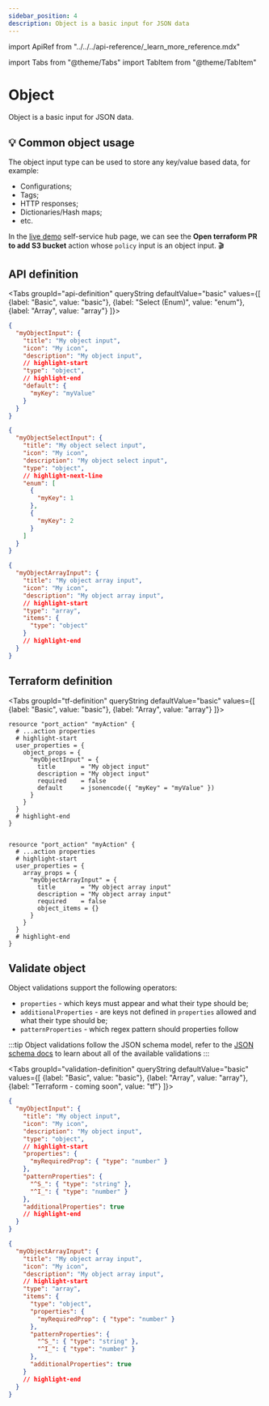 ```yaml
---
sidebar_position: 4
description: Object is a basic input for JSON data
---
```


import ApiRef from "../../../api-reference/\_learn_more_reference.mdx"

import Tabs from "@theme/Tabs"
import TabItem from "@theme/TabItem"

# Object

Object is a basic input for JSON data.

## 💡 Common object usage

The object input type can be used to store any key/value based data, for example:

- Configurations;
- Tags;
- HTTP responses;
- Dictionaries/Hash maps;
- etc.

In the [live demo](https://demo.getport.io/self-serve) self-service hub page, we can see the **Open terraform PR to add S3 bucket** action whose `policy` input is an object input. 🎬

## API definition

<Tabs groupId="api-definition" queryString defaultValue="basic" values={[
{label: "Basic", value: "basic"},
{label: "Select (Enum)", value: "enum"},
{label: "Array", value: "array"}
]}>

<TabItem value="basic">

```json showLineNumbers
{
  "myObjectInput": {
    "title": "My object input",
    "icon": "My icon",
    "description": "My object input",
    // highlight-start
    "type": "object",
    // highlight-end
    "default": {
      "myKey": "myValue"
    }
  }
}
```

</TabItem>
<TabItem value="enum">

```json showLineNumbers
{
  "myObjectSelectInput": {
    "title": "My object select input",
    "icon": "My icon",
    "description": "My object select input",
    "type": "object",
    // highlight-next-line
    "enum": [
      {
        "myKey": 1
      },
      {
        "myKey": 2
      }
    ]
  }
}
```

</TabItem>
<TabItem value="array">

```json showLineNumbers
{
  "myObjectArrayInput": {
    "title": "My object array input",
    "icon": "My icon",
    "description": "My object array input",
    // highlight-start
    "type": "array",
    "items": {
      "type": "object"
    }
    // highlight-end
  }
}
```

</TabItem>
</Tabs>

<ApiRef />

## Terraform definition

<Tabs groupId="tf-definition" queryString defaultValue="basic" values={[
{label: "Basic", value: "basic"},
{label: "Array", value: "array"}
]}>

<TabItem value="basic">

```hcl showLineNumbers
resource "port_action" "myAction" {
  # ...action properties
  # highlight-start
  user_properties = {
    object_props = {
      "myObjectInput" = {
        title       = "My object input"
        description = "My object input"
        required    = false
        default     = jsonencode({ "myKey" = "myValue" })
      }
    }
  }
  # highlight-end
}
```

</TabItem>

<TabItem value="array">

```hcl showLineNumbers

resource "port_action" "myAction" {
  # ...action properties
  # highlight-start
  user_properties = {
    array_props = {
      "myObjectArrayInput" = {
        title       = "My object array input"
        description = "My object array input"
        required    = false
        object_items = {}
      }
    }
  }
  # highlight-end
}
```

</TabItem>

</Tabs>

## Validate object

Object validations support the following operators:

- `properties` - which keys must appear and what their type should be;
- `additionalProperties` - are keys not defined in `properties` allowed and what their type should be;
- `patternProperties` - which regex pattern should properties follow

:::tip
Object validations follow the JSON schema model, refer to the [JSON schema docs](https://json-schema.org/understanding-json-schema/reference/object.html) to learn about all of the available validations
:::

<Tabs groupId="validation-definition" queryString defaultValue="basic" values={[
{label: "Basic", value: "basic"},
{label: "Array", value: "array"},
{label: "Terraform - coming soon", value: "tf"}
]}>

<TabItem value="basic">

```json showLineNumbers
{
  "myObjectInput": {
    "title": "My object input",
    "icon": "My icon",
    "description": "My object input",
    "type": "object",
    // highlight-start
    "properties": {
      "myRequiredProp": { "type": "number" }
    },
    "patternProperties": {
      "^S_": { "type": "string" },
      "^I_": { "type": "number" }
    },
    "additionalProperties": true
    // highlight-end
  }
}
```

</TabItem>

<TabItem value="array">

```json showLineNumbers
{
  "myObjectArrayInput": {
    "title": "My object array input",
    "icon": "My icon",
    "description": "My object array input",
    // highlight-start
    "type": "array",
    "items": {
      "type": "object",
      "properties": {
        "myRequiredProp": { "type": "number" }
      },
      "patternProperties": {
        "^S_": { "type": "string" },
        "^I_": { "type": "number" }
      },
      "additionalProperties": true
    }
    // highlight-end
  }
}
```

</TabItem>
</Tabs>
